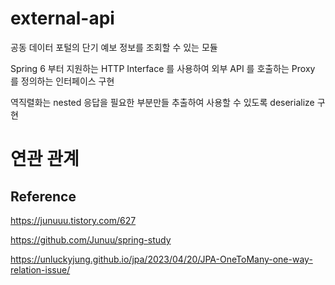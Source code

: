 external-api
====================
공동 데이터 포털의 단기 예보 정보를 조회할 수 있는 모듈

Spring 6 부터 지원하는 HTTP Interface 를 사용하여 외부 API 를 호출하는 Proxy 를 정의하는 인터페이스 구현

역직렬화는 nested 응답을 필요한 부분만들 추출하여 사용할 수 있도록 deserialize 구현

연관 관계
====================

Reference
-
https://junuuu.tistory.com/627

https://github.com/Junuu/spring-study

https://unluckyjung.github.io/jpa/2023/04/20/JPA-OneToMany-one-way-relation-issue/